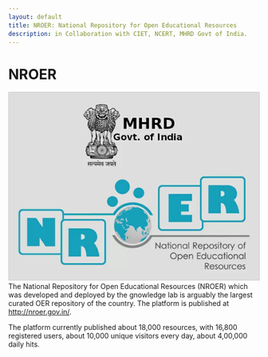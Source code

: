 ```yaml
--- 
layout: default
title: NROER: National Repository for Open Educational Resources
description: in Collaboration with CIET, NCERT, MHRD Govt of India.
---
```

# NROER

![NROER](https://github.com/gnowledge/gnowledge.github.io/blob/master/assets/NROER-The-Storehouse-of-Educational-Resources-for-Students-Body-Image.webp)
The National Repository for Open Educational Resources (NROER) which was
developed and deployed by the gnowledge lab is arguably the largest curated OER
repository of the country.  The platform is published at
http://nroer.gov.in/.

The platform currently published about 18,000 resources, with 16,800 registered users, 
about 10,000 unique visitors every day, about 4,00,000 daily hits.

